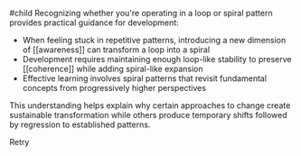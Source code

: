 #child 
Recognizing whether you're operating in a loop or spiral pattern provides practical guidance for development:

- When feeling stuck in repetitive patterns, introducing a new dimension of [[awareness]]  can transform a loop into a spiral
- Development requires maintaining enough loop-like stability to preserve [[coherence]] while adding spiral-like expansion
- Effective learning involves spiral patterns that revisit fundamental concepts from progressively higher perspectives

This understanding helps explain why certain approaches to change create sustainable transformation while others produce temporary shifts followed by regression to established patterns.

Retry